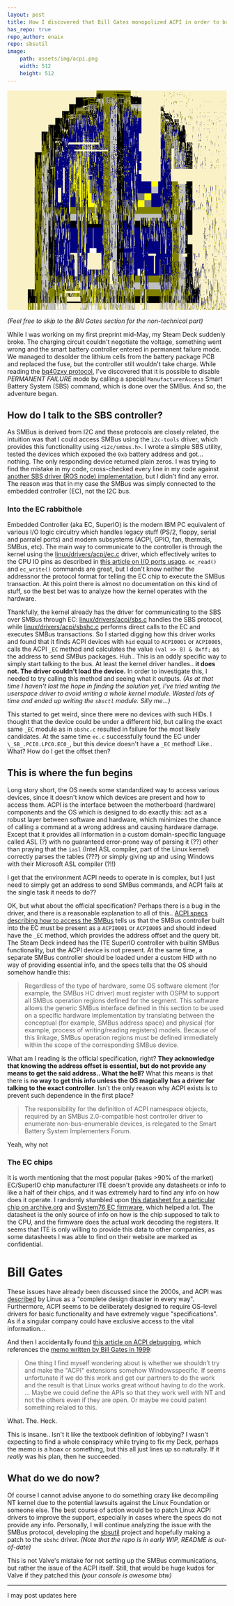 ```yaml
---
layout: post
title: How I discovered that Bill Gates monopolized ACPI in order to break Linux
has_repo: true
repo_author: enaix
repo: sbsutil
image: 
    path: assets/img/acpi.png
    width: 512
    height: 512
---
```


![acpi conspiracy](/assets/img/acpi.png)

*(Feel free to skip to the Bill Gates section for the non-technical part)*

While I was working on my first preprint mid-May, my Steam Deck suddenly broke. The charging circuit couldn't negotiate the voltage, something went wrong and the smart battery controller entered in permanent failure mode. We managed to desolder the lithium cells from the battery package PCB and replaced the fuse, but the controller still wouldn't take charge. While reading the [bq40zxy protocol](https://www.ti.com/lit/ug/sluua43a/sluua43a.pdf), I've discovered that it is possible to disable *PERMANENT FAILURE* mode by calling a special `ManufacturerAccess` Smart Battery System (SBS) command, which is done over the SMBus. And so, the adventure began.

## How do I talk to the SBS controller?

As SMBus is derived from I2C and these protocols are closely related, the intuition was that I could access SMBus using the `i2c-tools` driver, which provides this functionality using `<i2c/smbus.h>`. I wrote a simple SBS utility, tested the devices which exposed the `0xb` battery address and got... nothing. The only responding device returned plain zeros. I was trying to find the mistake in my code, cross-checked every line in my code against [another SBS driver (ROS node) implementation](https://github.com/emersonknapp/smart_battery_driver), but I didn't find any error. The reason was that in my case the SMBus was simply connected to the embedded controller (EC), not the I2C bus.

### Into the EC rabbithole

Embedded Controller (aka EC, SuperIO) is the modern IBM PC equivalent of various I/O logic circuitry which handles legacy stuff (PS/2, floppy, serial and parralel ports) and modern subsystems (ACPI, GPIO, fan, thermals, SMBus, etc). The main way to communicate to the controller is through the kernel using the [linux/drivers/acpi/ec.c](https://git.kernel.org/pub/scm/linux/kernel/git/stable/linux.git/tree/drivers/acpi/ec.c) driver, which effectively writes to the CPU IO pins as described in [this article on I/O ports usage](https://tldp.org/HOWTO/IO-Port-Programming-2.html). `ec_read()` and `ec_write()` commands are great, but I don't know neither the addressnor the protocol format for telling the EC chip to execute the SMBus transaction. At this point there is almost no documentation on this kind of stuff, so the best bet was to analyze how the kernel operates with the hardware.

Thankfully, the kernel already has the driver for communicating to the SBS over SMBus through EC: [linux/drivers/acpi/sbs.c](https://git.kernel.org/pub/scm/linux/kernel/git/stable/linux.git/tree/drivers/acpi/sbs.c) handles the SBS protocol, while [linux/drivers/acpi/sbshc.c](https://git.kernel.org/pub/scm/linux/kernel/git/stable/linux.git/tree/drivers/acpi/sbshc.c) performs direct calls to the EC and executes SMBus transactions. So I started digging how this driver works and found that it finds ACPI devices with `hid` equal to `ACPI0001` or `ACPI0005`, calls the ACPI `_EC` method and calculates the value `(val >> 8) & 0xff;` as the address to send SMBus packages. Huh.. This is an oddly specific way to simply start talking to the bus. At least the kernel driver handles.. **it does not. The driver couldn't load the device.** In order to investigate this, I needed to try calling this method and seeing what it outputs. *(As at that time I haven't lost the hope in finding the solution yet, I've tried writing the userspace driver to avoid writing a whole kernel module. Wasted lots of time and ended up writing the `sbsctl` module. Silly me...)*

This started to get weird, since there were no devices with such HIDs. I thought that the device could be under a different hid, but calling the exact same `_EC` module as in `sbshc.c` resulted in failure for the most likely candidates. At the same time `ec.c` successfully found the EC under `\_SB_.PCI0.LPC0.EC0_`, but this device doesn't have a `_EC` method! Like.. What? How do I get the offset then?

## This is where the fun begins

Long story short, the OS needs some standardized way to access various devices, since it doesn't know which devices are present and how to access them. ACPI is the interface between the motherboard (hardware) components and the OS which is designed to do exactly this: act as a robust layer between software and hardware, which minimizes the chance of calling a command at a wrong address and causing hardware damage. Except that it provides all information in a custom domain-specific language called ASL (?) with no guaranteed error-prone way of parsing it (??) other than praying that the `iasl` (Intel ASL compiler, part of the Linux kernel) correctly parses the tables (???) or simply giving up and using Windows with their Microsoft ASL compiler (?!!)

I get that the environment ACPI needs to operate in is complex, but I just need to simply get an address to send SMBus commands, and ACPI fails at the single task it needs to do??

OK, but what about the official specification? Perhaps there is a bug in the driver, and there is a reasonable explanation to all of this.. [ACPI specs describing how to access the SMBus](https://uefi.org/htmlspecs/ACPI_Spec_6_4_html/13_ACPI_System_Mgmt_Bus_Interface_Spec/accessing-the-smbus-from-asl-code.html) tells us that the SMBus controller built into the EC must be present as a `ACPI0001` or `ACPI0005` and should indeed have the `_EC` method, which provides the address offset and the query bit. The Steam Deck indeed has the ITE SuperIO controller with builtin SMBus functionality, but the ACPI device is not present. At the same time, a separate SMBus controller should be loaded under a custom HID with no way of providing essential info, and the specs tells that the OS should somehow handle this:

> Regardless of the type of hardware, some OS software element (for example, the SMBus HC driver) must register with OSPM to support all SMBus operation regions defined for the segment. This software allows the generic SMBus interface defined in this section to be used on a specific hardware implementation by translating between the conceptual (for example, SMBus address space) and physical (for example, process of writing/reading registers) models. Because of this linkage, SMBus operation regions must be defined immediately within the scope of the corresponding SMBus device.

What am I reading is the official specification, right? **They acknowledge that knowing the address offset is essential, but do not provide any means to get the said address.. What the hell?** What this means is that there is **no way to get this info unless the OS magically has a driver for talking to the exact controller**. Isn't the only reason why ACPI exists is to prevent such dependence in the first place?

> The responsibility for the definition of ACPI namespace objects, required by an SMBus 2.0-compatible host controller driver to enumerate non-bus-enumerable devices, is relegated to the Smart Battery System Implementers Forum.

Yeah, why not

### The EC chips

It is worth mentioning that the most popular (takes >90% of the market) EC/SuperIO chip manufacturer ITE doesn't provide any datasheets or info to like a half of their chips, and it was extremely hard to find any info on how does it operate. I randomly stumbled upon [this datasheet for a particular chip on archive.org](https://archive.org/details/it-5570-a-v-0.3.1-u/page/n5/mode/2up) and [System76 EC firmware](https://github.com/system76/ec), which helped a lot. The datasheet is the only source of info on how is the chip supposed to talk to the CPU, and the firmware does the actual work decoding the registers. It seems that ITE is only willing to provide this data to other companies, as some datasheets I was able to find on their website are marked as confidential.

# Bill Gates

These issues have already been discussed since the 2000s, and ACPI was [described](https://en.wikipedia.org/wiki/ACPI#cite_note-linux-mag-162-52) by Linus as a "complete design disaster in every way". Furthermore, ACPI seems to be deliberately designed to require OS-level drivers for basic functionality and have extremely vague "specifications". As if a singular company could have exclusive access to the vital information...

And then I accidentally found [this article on ACPI debugging](https://lwn.net/Articles/237085/), which references the [memo written by Bill Gates in 1999](https://web.archive.org/web/20070927015231/http://antitrust.slated.org/www.iowaconsumercase.org/011607/3000/PX03020.pdf):

> One thing I find myself wondering about is whether we shouldn’t try and make the "ACPI" extensions somehow Windowsspecific. If seems unfortunate if we do this work and get our partners to do the work and the result is that Linux works great without having to do the work. ... Maybe we couid define the APIs so that they work well with NT and not the others even if they are open. Or maybe we could patent something relaled to this.

What. The. Heck.

This is insane.. Isn't it like the textbook definition of lobbying? I wasn't expecting to find a whole conspiracy while trying to fix my Deck, perhaps the memo is a hoax or something, but this all just lines up so naturally. If it *really* was his plan, then he succeeded.

## What do we do now?

Of course I cannot advise anyone to do something crazy like decompiling NT kernel due to the potential lawsuits against the Linux Foundation or someone else. The best course of action would be to patch Linux ACPI drivers to improve the support, especially in cases where the specs do not provide any info. Personally, I will continue analyzing the issue with the SMBus protocol, developing the [sbsutil](https://github.com/enaix/sbsutil) project and hopefully making a patch to the `sbshc` driver. *(Note that the repo is in early WIP, README is out-of-date)*

This is not Valve's mistake for not setting up the SMBus communications, but rather the issue of the ACPI itself. Still, that would be huge kudos for Valve if they patched this *(your console is awesome btw)*

---

I may post updates here
